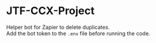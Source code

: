 # JTF-CCX-Project
Helper bot for Zapier to delete duplicates.  
Add the bot token to the ```.env``` file before running the code.  

